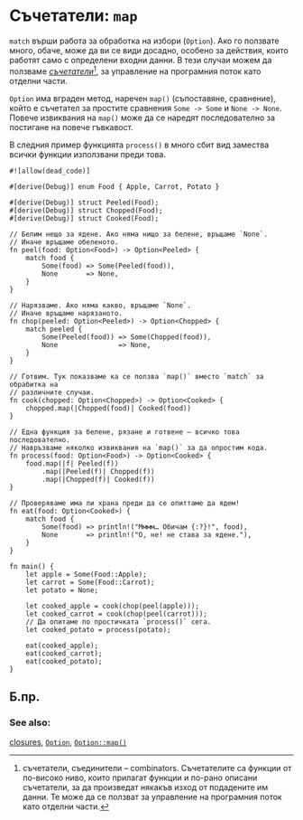 # Съчетатели: `map`

`match` върши работа за обработка на избори (`Option`). Ако го ползвате много,
обаче, може да ви се види досадно, особено за действия, които работят само
с определени входни данни. В тези случаи можем да ползваме
[_съчетатели_][combinators][^combinators], за управление на програмния поток
като отделни части.

`Option` има вграден метод, наречен `map()` (съпоставяне, сравнение), който е
съчетател за простите сравнения `Some -> Some` и `None -> None`. Повече
извиквания на `map()` може да се наредят последователно за постигане на повече
гъвкавост.

В следния пример функцията `process()` в много сбит вид замества всички функции
използвани преди това.
 
```rust,editable
#![allow(dead_code)]

#[derive(Debug)] enum Food { Apple, Carrot, Potato }

#[derive(Debug)] struct Peeled(Food);
#[derive(Debug)] struct Chopped(Food);
#[derive(Debug)] struct Cooked(Food);

// Белим нещо за ядене. Ако няма нищо за белене, връщаме `None`.
// Иначе връщаме обеленото.
fn peel(food: Option<Food>) -> Option<Peeled> {
    match food {
        Some(food) => Some(Peeled(food)),
        None       => None,
    }
}

// Нарязваме. Ако няма какво, връщаме `None`.
// Иначе връщаме нарязаното.
fn chop(peeled: Option<Peeled>) -> Option<Chopped> {
    match peeled {
        Some(Peeled(food)) => Some(Chopped(food)),
        None               => None,
    }
}

// Готвим. Тук показваме ка се ползва `map()` вместо `match` за обрабитка на
// различните случаи.
fn cook(chopped: Option<Chopped>) -> Option<Cooked> {
    chopped.map(|Chopped(food)| Cooked(food))
}

// Една функция за белене, рязане и готвене – всичко това последователно.
// Навръзваме няколко извиквания на `map()` за да опростим кода.
fn process(food: Option<Food>) -> Option<Cooked> {
    food.map(|f| Peeled(f))
        .map(|Peeled(f)| Chopped(f))
        .map(|Chopped(f)| Cooked(f))
}

// Проверяваме има ли храна преди да се опиттаме да ядем!
fn eat(food: Option<Cooked>) {
    match food {
        Some(food) => println!("Мммм… Обичам {:?}!", food),
        None       => println!("О, не! не става за ядене."),
    }
}

fn main() {
    let apple = Some(Food::Apple);
    let carrot = Some(Food::Carrot);
    let potato = None;

    let cooked_apple = cook(chop(peel(apple)));
    let cooked_carrot = cook(chop(peel(carrot)));
    // Да опитаме по простичката `process()` сега.
    let cooked_potato = process(potato);

    eat(cooked_apple);
    eat(cooked_carrot);
    eat(cooked_potato);
}
```
## Б.пр.

[^combinators]: съчетатели, съединители – combinators. Съчетателите са функции
  от по-високо ниво, които прилагат функции и по-рано описани съчетатели, за да
  произведат някакъв изход от подадените им данни. Те може да се ползват за
  управление на програмния поток като отделни части.

### See also:

[closures][closures], [`Option`][option], [`Option::map()`][map]

[combinators]: https://doc.rust-lang.org/reference/glossary.html#combinator
[closures]: ../../fn/closures.md
[option]: https://doc.rust-lang.org/std/option/enum.Option.html
[map]: https://doc.rust-lang.org/std/option/enum.Option.html#method.map
